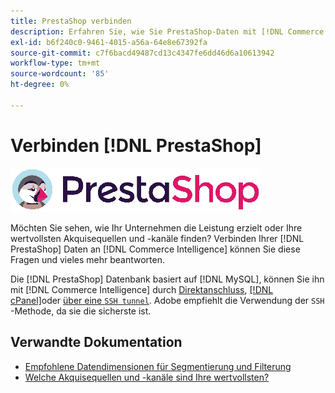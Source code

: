 ```yaml
---
title: PrestaShop verbinden
description: Erfahren Sie, wie Sie PrestaShop-Daten mit [!DNL Commerce Intelligence].
exl-id: b6f240c0-9461-4015-a56a-64e8e67392fa
source-git-commit: c7f6bacd49487cd13c4347fe6dd46d6a10613942
workflow-type: tm+mt
source-wordcount: '85'
ht-degree: 0%

---
```


# Verbinden [!DNL PrestaShop]

![](../../../assets/Prestashop-logo.png)

Möchten Sie sehen, wie Ihr Unternehmen die Leistung erzielt oder Ihre wertvollsten Akquisequellen und -kanäle finden? Verbinden Ihrer [!DNL PrestaShop] Daten an [!DNL Commerce Intelligence] können Sie diese Fragen und vieles mehr beantworten.

Die [!DNL PrestaShop] Datenbank basiert auf [!DNL MySQL], können Sie ihn mit [!DNL Commerce Intelligence] durch [Direktanschluss](../integrations/mysql-via-a-direct-connection.md), [[!DNL cPanel]](../integrations/mysql-via-cpanel.md)oder [über eine `SSH tunnel`](../integrations/mysql-via-ssh-tunnel.md). Adobe empfiehlt die Verwendung der `SSH` -Methode, da sie die sicherste ist.

## Verwandte Dokumentation

* [Empfohlene Datendimensionen für Segmentierung und Filterung](../../../best-practices/segment-filter.md)
* [Welche Akquisequellen und -kanäle sind Ihre wertvollsten?](../../analysis/most-value-source-channel.md)

